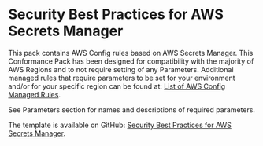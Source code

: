 # Security Best Practices for AWS Secrets Manager<a name="security-best-practices-for-Secrets-Manager"></a>

 This pack contains AWS Config rules based on AWS Secrets Manager\. This Conformance Pack has been designed for compatibility with the majority of AWS Regions and to not require setting of any Parameters\. Additional managed rules that require parameters to be set for your environment and/or for your specific region can be found at: [List of AWS Config Managed Rules](https://docs.aws.amazon.com/config/latest/developerguide/managed-rules-by-aws-config.html)\. 

 See Parameters section for names and descriptions of required parameters\. 

The template is available on GitHub: [Security Best Practices for AWS Secrets Manager](https://github.com/awslabs/aws-config-rules/blob/master/aws-config-conformance-packs/Security-Best-Practices-for-Secrets-Manager.yaml)\.